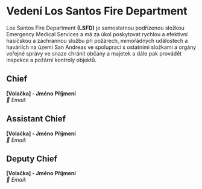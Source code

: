 # Vedení Los Santos Fire Department 
Los Santos Fire Department **(LSFD)** je samostatnou podřízenou složkou Emergency Medical Services a má za úkol poskytovat rychlou a efektivní hasičskou a záchrannou službu při požárech, mimořádných událostech a haváriích na území San Andreas ve spolupraci s ostatními složkami a orgány veřejné správy ve snaze chránit občany a majetek a dále pak provádět inspekce a požární kontroly objektů. <br>


## Chief 
**[Volačka] - Jméno Příjmení** <br>
*📧 Email:*

## Assistant Chief 
**[Volačka] - Jméno Příjmení** <br>
*📧 Email:* 

## Deputy Chief 
**[Volačka] - Jméno Příjmení** <br>
*📧 Email:*

